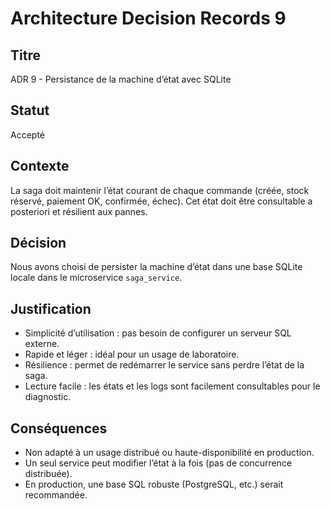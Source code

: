 # Architecture Decision Records 9

## Titre

ADR 9 - Persistance de la machine d’état avec SQLite

## Statut

Accepté

## Contexte

La saga doit maintenir l’état courant de chaque commande (créée, stock réservé, paiement OK, confirmée, échec). Cet état doit être consultable a posteriori et résilient aux pannes.

## Décision

Nous avons choisi de persister la machine d’état dans une base SQLite locale dans le microservice `saga_service`.

## Justification

- Simplicité d’utilisation : pas besoin de configurer un serveur SQL externe.
- Rapide et léger : idéal pour un usage de laboratoire.
- Résilience : permet de redémarrer le service sans perdre l’état de la saga.
- Lecture facile : les états et les logs sont facilement consultables pour le diagnostic.

## Conséquences

- Non adapté à un usage distribué ou haute-disponibilité en production.
- Un seul service peut modifier l’état à la fois (pas de concurrence distribuée).
- En production, une base SQL robuste (PostgreSQL, etc.) serait recommandée.